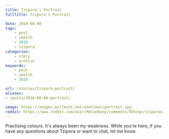 ```yaml
---
title: Tzipora's Portrait
fulltitle: Tzipora's Portrait

date: 2018-08-08
tags:
    - post
    - sketch
    - 2018
    - tzipora
categories:
    - story
    - archive
keywords:
    - post
    - sketch
    - 2018

url: /stories/tzipora-portrait/
aliases:
- /posts/2018-08-08-portrait/

image: https://images.millmint.net/sketches/portrait.jpg
reddit: https://www.reddit.com/user/MelonKony/comments/95hsqx/tziporas_portrait/
---
```


Practising colours. It's always been my weakness. While you're here, if you have any questions about Tzipora or want to chat, let me know.
